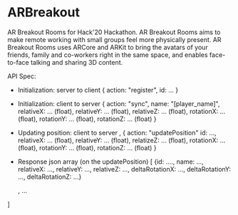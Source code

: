 # ARBreakout
AR Breakout Rooms for Hack'20 Hackathon. AR Breakout Rooms aims to make remote working with small groups feel more physically present. AR Breakout Rooms uses ARCore and ARKit to bring the avatars of your friends, family and co-workers right in the same space, and enables face-to-face talking and sharing 3D content.

API Spec:
- Initialization: server to client
{
	action: "register",
	id: ...
}
- Initialization: client to server
{
	action: "sync",
	name: "[player_name]",
	relativeX: ... (float),
	relativeY: ... (float),
	relativeZ: ... (float),
	rotationX: ... (float),
	rotationY: ... (float),
	rotationZ: ... (float)
}

- Updating position: client to server
  ,
{
	action: "updatePosition"
	id: ...,
	relativeX: ... (float),
	relativeY: ... (float),
	relatizeZ: ... (float),
	rotationX: ... (float),
	rotationY: ... (float),
	rotationZ: ... (float)
}
- Response json array (on the updatePosition)
[
	{id: ....,
	name: ...,
	relativeX: ...,
	relativeY: ...,
	relativeZ: ...,
	deltaRotationX: ...,
	deltaRotationY: ...,
	deltaRotationZ: ...}
	
	, ...
	
]
